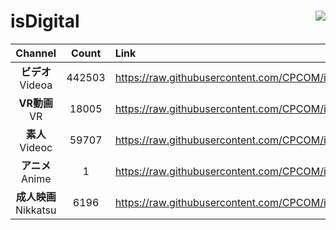 # isDigital <img align="right" src="https://img.shields.io/github/last-commit/CPCOM/isDigital"/>  
  
| Channel | Count | Link |  
| :-----: | :---: | :--- |  
|**ビデオ**<br />Videoa | 442503 | https://raw.githubusercontent.com/CPCOM/isDigital/main/Videoa.txt |  
|**VR動画**<br />VR | 18005 | https://raw.githubusercontent.com/CPCOM/isDigital/main/VR.txt |  
|**素人**<br />Videoc | 59707 | https://raw.githubusercontent.com/CPCOM/isDigital/main/Videoc.txt |  
|**アニメ**<br />Anime | 1 | https://raw.githubusercontent.com/CPCOM/isDigital/main/Anime.txt |  
|**成人映画**<br />Nikkatsu | 6196 | https://raw.githubusercontent.com/CPCOM/isDigital/main/Nikkatsu.txt |  